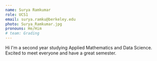 ```yaml
---
name: Surya Ramkumar
role: UCS1
email: surya.ramku@berkeley.edu
photo: Surya_Ramkumar.jpg
pronouns: He/Him
# team: Grading
---
```

Hi I'm a second year studying Applied Mathematics and Data Science. Excited to meet everyone and have a great semester. 